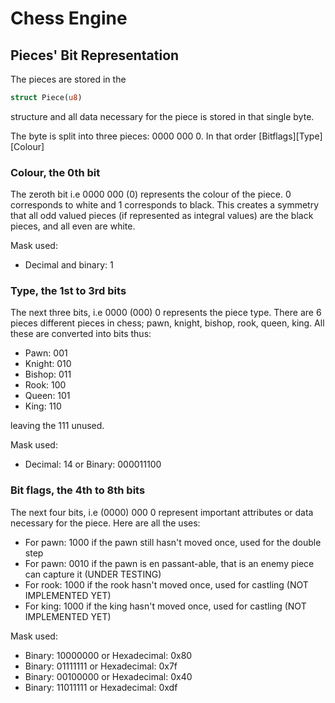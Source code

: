 # Chess Engine

## Pieces' Bit Representation
The pieces are stored in the 
```rust
struct Piece(u8)
```
structure and all data necessary for the piece is stored in that single byte.

The byte is split into three pieces: 0000 000 0. In that order [Bitflags][Type][Colour]

### Colour, the 0th bit
The zeroth bit i.e 0000 000 (0) represents the colour of the piece. 0 corresponds to white and 1 corresponds to black. This creates a symmetry that all odd valued pieces (if represented as integral values) are the black pieces, and all even are white.

Mask used: 
- Decimal and binary: 1

### Type, the 1st to 3rd bits
The next three bits, i.e 0000 (000) 0 represents the piece type. There are 6 pieces different pieces in chess; pawn, knight, bishop, rook, queen, king. All these are converted into bits thus:
- Pawn: 001
- Knight: 010
- Bishop: 011
- Rook: 100
- Queen: 101
- King: 110

leaving the 111 unused.

Mask used:
- Decimal: 14 or Binary: 000011100

### Bit flags, the 4th to 8th bits
The next four bits, i.e (0000) 000 0 represent important attributes or data necessary for the piece. Here are all the uses:

- For pawn: 1000 if the pawn still hasn't moved once, used for the double step
- For pawn: 0010 if the pawn is en passant-able, that is an enemy piece can capture it (UNDER TESTING)
- For rook: 1000 if the rook hasn't moved once, used for castling (NOT IMPLEMENTED YET)
- For king: 1000 if the king hasn't moved once, used for castling (NOT IMPLEMENTED YET)

Mask used:
- Binary: 10000000 or Hexadecimal: 0x80
- Binary: 01111111 or Hexadecimal: 0x7f
- Binary: 00100000 or Hexadecimal: 0x40
- Binary: 11011111 or Hexadecimal: 0xdf
